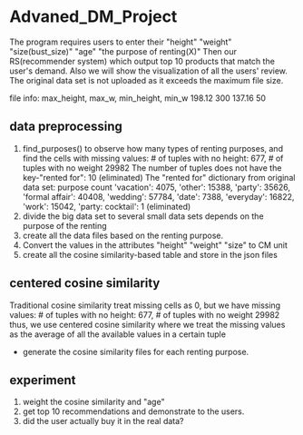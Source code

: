 # Advaned_DM_Project
The program requires users to enter their "height" "weight" "size(bust_size)" "age" "the purpose of renting(X)"
Then our RS(recommender system) which output top 10 products that match the user's demand.
Also we will show the visualization of all the users' review.
The original data set is not uploaded as it exceeds the maximum file size.

file info: 
max_height, max_w, min_height, min_w
198.12 300 137.16 50

## data preprocessing
1. find_purposes() to observe how many types of renting purposes, and find the cells with
    missing values: # of tuples with no height: 677, # of tuples with no weight 29982
    The number of tuples does not have the key-"rented for":  10 (eliminated)
    The "rented for" dictionary from original data set:
    purpose     count
    'vacation': 4075, 
    'other': 15388, 
    'party': 35626, 
    'formal affair': 40408, 
    'wedding': 57784, 
    'date': 7388, 
    'everyday': 16822, 
    'work': 15042, 
    'party: cocktail': 1 (eliminated)
2. divide the big data set to several small data sets depends on the purpose of the renting
3. create all the data files based on the renting purpose.
4. Convert the values in the attributes "height" "weight" "size" to CM unit
3. create all the cosine similarity-based table and store in the json files 

## centered cosine similarity
Traditional cosine similarity treat missing cells as 0, but we have missing values: # of tuples with no height: 677, # of tuples with no weight 29982
thus, we use centered cosine similarity where we treat the missing values as the average of all the
available values in a certain tuple

- generate the cosine similarity files for each renting purpose.

## experiment
1. weight the cosine similarity and "age"
2. get top 10 recommendations and demonstrate to the users.
3. did the user actually buy it in the real data?

